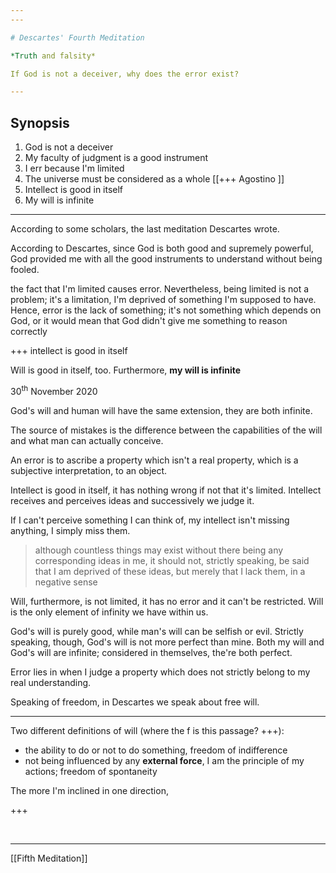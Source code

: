 ```yaml
---
---

# Descartes' Fourth Meditation

*Truth and falsity*

If God is not a deceiver, why does the error exist?

---
```


## Synopsis

1. God is not a deceiver
1. My faculty of judgment is a good instrument
1. I err because I'm limited
1. The universe must be considered as a whole \[\[+++ Agostino \]\]
1. Intellect is good in itself
1. My will is infinite

---

According to some scholars, the last meditation Descartes wrote.

According to Descartes, since God is both good and supremely powerful, God provided me with all the good instruments to understand without being fooled.

the fact that I'm limited causes error. Nevertheless, being limited is not a problem; it's a limitation, I'm deprived of something I'm supposed to have. Hence, error is the lack of something; it's not something which depends on God, or it would mean that God didn't give me something to reason correctly

+++ intellect is good in itself

Will is good in itself, too. Furthermore, **my will is infinite**

<p class="date">30<sup>th</sup> November 2020</p>

God's will and human will have the same extension, they are both infinite.

The source of mistakes is the difference between the capabilities of the will and what man can actually conceive.

An error is to ascribe a property which isn't a real property, which is a subjective interpretation, to an object.

Intellect is good in itself, it has nothing wrong if not that it's limited. Intellect receives and perceives ideas and successively we judge it.

If I can't perceive something I can think of, my intellect isn't missing anything, I simply miss them.

> although countless things may exist without there being any corresponding ideas in me, it should not, strictly speaking, be said that I am deprived of these ideas, but merely that I lack them, in a negative sense

Will, furthermore, is not limited, it has no error and it can't be restricted. Will is the only element of infinity we have within us.

God's will is purely good, while man's will can be selfish or evil. Strictly speaking, though, God's will is not more perfect than mine. Both my will and God's will are infinite; considered in themselves, the're both perfect.

Error lies in when I judge a property which does not strictly belong to my real understanding.

Speaking of freedom, in Descartes we speak about free will. 

---

Two different definitions of will (where the f is this passage? +++):
- the ability to do or not to do something, freedom of indifference
- not being influenced by any **external force**, I am the principle of my actions;  freedom of spontaneity

The more I'm inclined in one direction,

+++

<br>

---

[[Fifth Meditation]]
